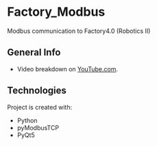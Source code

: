 # Factory_Modbus
Modbus communication to Factory4.0 (Robotics II)

## General Info
- Video breakdown on [YouTube.com](https://www.youtube.com/watch?v=ZO9sPRqw8zI).

## Technologies
Project is created with:
* Python
* pyModbusTCP
* PyQt5

